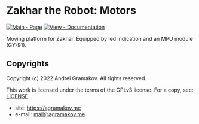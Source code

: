 # Zakhar the Robot: Motors

[![Main - Page](https://img.shields.io/badge/Project-Zakhar%20the%20Robot-blue)](https://zakhar-the-robot.github.io/doc "See the project on Github") [![View - Documentation](https://img.shields.io/badge/Documentation-orange)](https://zakhar-the-robot.github.io/doc/docs/gears/motors "Go to Documentation")

Moving platform for Zakhar. Equipped by led indication and an MPU module (GY-91).
## Copyrights

Copyright (c) 2022 Andrei Gramakov. All rights reserved.

This work is licensed under the terms of the GPLv3 license. For a copy, see: [LICENSE](LICENSE)

- site:    https://agramakov.me
- e-mail:  mail@agramakov.me

